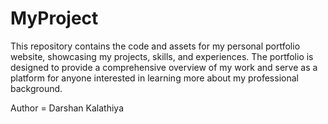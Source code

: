 # MyProject
This repository contains the code and assets for my personal portfolio website, showcasing my projects, skills, and experiences. The portfolio is designed to provide a comprehensive overview of my work and serve as a platform for anyone interested in learning more about my professional background.

Author = Darshan Kalathiya
